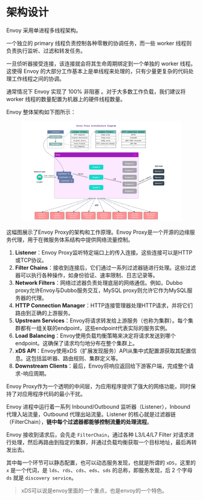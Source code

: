 # 架构设计

Envoy 采⽤单进程多线程架构。

⼀个独⽴的 primary 线程负责控制各种零散的协调任务，⽽⼀些 worker 线程则负责执⾏监听、过滤和转发任务。

⼀旦侦听器接受连接，该连接就会将其⽣命周期绑定到⼀个单独的 worker 线程。这使得 Envoy 的⼤部分⼯作基本上是单线程来处理的，只有少量更复杂的代码处理⼯作线程之间的协调。

通常情况下 Envoy 实现了 100% ⾮阻塞 。对于⼤多数⼯作负载，我们建议将 worker 线程的数量配置为机器上的硬件线程数量。

Envoy 整体架构如下图所示：

<figure><img src="../../../.gitbook/assets/image (6) (1) (1) (1) (1).png" alt=""><figcaption></figcaption></figure>

这幅图展示了Envoy Proxy的架构和工作原理。Envoy Proxy是一个开源的边缘服务代理，用于在微服务体系结构中提供网络流量控制。

1. **Listener**：Envoy Proxy监听特定端口上的传入连接。这些连接可以是HTTP或TCP协议。
2. **Filter Chains**：接收到连接后，它们通过一系列过滤器链进行处理。这些过滤器可以执行各种操作，如身份验证、速率限制、日志记录等。
3. **Network Filters**：网络过滤器负责处理底层的网络通信。例如，Dubbo proxy允许Envoy与Dubbo服务交互，MySQL proxy则允许它作为MySQL服务器的代理。
4. **HTTP Connection Manager**：HTTP连接管理器处理HTTP请求，并将它们路由到正确的上游服务。
5. **Upstream Services**：Envoy将请求转发给上游服务（也称为集群）。每个集群都有一组关联的endpoint，这些endpoint代表实际的服务实例。
6. **Load Balancing**：Envoy使用负载均衡策略来决定将请求发送到哪个endpoint。这确保了请求均匀地分布在整个集群上。
7. **xDS API**：Envoy使用xDS（扩展发现服务）API从集中式配置源获取其配置信息。这包括监听器、路由规则、集群定义等。
8. **Downstream Clients**：最后，Envoy将响应返回给下游客户端，完成整个请求-响应周期。

Envoy Proxy作为一个透明的中间层，为应用程序提供了强大的网络功能，同时保持了对应用程序代码的最小干扰。

Envoy 进程中运行着一系列 Inbound/Outbound 监听器（Listener），Inbound 代理入站流量，Outbound 代理出站流量。Listener 的核心就是过滤器链（FilterChain），**链中每个过滤器都能够控制流量的处理流程**。

Envoy 接收到请求后，会先走 `FilterChain`，通过各种 L3/L4/L7 Filter 对请求进行处理，然后再路由到指定的集群，并通过负载均衡获取一个目标地址，最后再转发出去。

其中每一个环节可以静态配置，也可以动态服务发现，也就是所谓的 `xDS`，这里的 `x` 是一个代词，是 `lds`、`rds`、`cds`、`eds`、`sds` 的总称，即服务发现，后 2 个字母 `ds` 就是 `discovery service`。

> xDS可以说是envoy里面的一个重点，也是envoy的一个特色。
